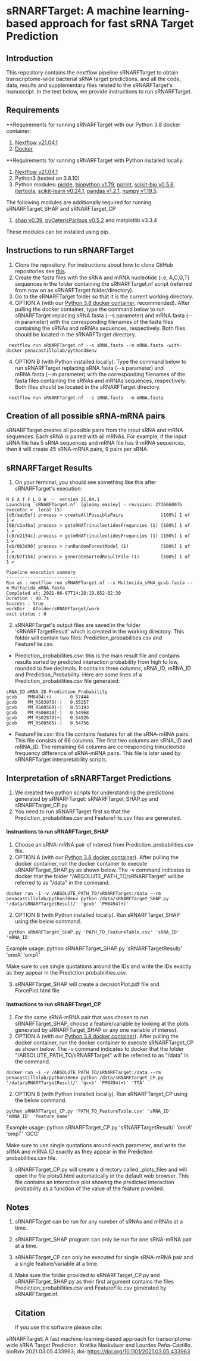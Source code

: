 # sRNARFTarget: A machine learning-based approach for fast sRNA Target Prediction #
  
  ## Introduction

This repository contains the nextflow pipeline sRNARFTarget to obtain transcriptome-wide bacterial sRNA target predictions, and all the code, data, results and supplementary files related to the sRNARFTarget's manuscript. In the text below, we provide instructions to run sRNARFTarget.
    
  ## Requirements
  
**Requirements for running sRNARFTarget with our Python 3.8 docker container:
1. [Nextflow v21.04.1](https://www.nextflow.io/)
2. [Docker](https://docs.docker.com/)

**Requirements for running sRNARFTarget with Python installed locally:
  1. [Nextflow v21.04.1](https://www.nextflow.io/)
  2. Python3 (tested on 3.8.10)
  3. Python modules: [pickle](https://docs.python.org/3/library/pickle.html), [biopython v1.79](https://biopython.org/), [pprint](https://docs.python.org/3/library/pprint.html), [scikit-bio v0.5.6](http://scikit-bio.org/), [itertools](https://docs.python.org/3/library/itertools.html), [scikit-learn v0.24.1](https://scikit-learn.org/stable/), [pandas v1.2.1](https://pandas.pydata.org/), [numpy v1.19.5](https://numpy.org/).
        
The following modules are additionally required for running sRNARFTarget_SHAP and sRNARFTarget_CP
  1. [shap v0.39](https://pypi.org/project/shap/), [pyCeterisParibus v0.5.2](https://github.com/ModelOriented/pyCeterisParibus) and matplotlib v3.3.4
  
These modules can be installed using pip.

  ## Instructions to run sRNARFTarget
  
  1. Clone the repository. For instructions about how to clone GitHub repositories see [this](https://docs.github.com/en/github/creating-cloning-and-archiving-repositories/cloning-a-repository-from-github/cloning-a-repository).
  2. Create the fasta files with the sRNA and mRNA nucleotide (i.e, A,C,G,T) sequences in the folder containing the sRNARFTarget.nf script (referred from now on as sRNARFTarget folder/directory).
  3. Go to the sRNARFTarget folder so that it is the current working directory.
  4. OPTION A (with our [Python 3.8 docker container](https://hub.docker.com/r/penacastillolab/python38env), recommended). After pulling the docker container, type the command below to run sRNARFTarget replacing sRNA.fasta (--s parameter) and mRNA.fasta (--m parameter) with the corresponding filenames of the fasta files containing the sRNAs and mRNAs sequences, respectively. Both files should be located in the sRNARFTarget directory.
   ```
    nextflow run sRNARFTarget.nf --s sRNA.fasta --m mRNA.fasta -with-docker penacastillolab/python38env
   ```
   4. OPTION B (with Python installed locally). Type the command below to run sRNARFTarget replacing sRNA.fasta (--s parameter) and mRNA.fasta (--m parameter) with the corresponding filenames of the fasta files containing the sRNAs and mRNAs sequences, respectively. Both files should be located in the sRNARFTarget directory.
   ```
    nextflow run sRNARFTarget.nf --s sRNA.fasta --m mRNA.fasta
   ```
   
  ## Creation of all possible sRNA-mRNA pairs
  
sRNARFTarget creates all possible pairs from the input sRNA and mRNA sequences. Each sRNA is paired with all mRNAs. For example, if the input sRNA file has 5 sRNA sequences and mRNA file has 9 mRNA sequences, then it will create 45 sRNA-mRNA pairs, 9 pairs per sRNA.
 
  ## sRNARFTarget Results
    
  1. On your terminal, you should see something like this after sRNARFTarget's execution:
  ```
  N E X T F L O W  ~  version 21.04.1
Launching `sRNARFTarget.nf` [gloomy_easley] - revision: 273666007b
executor >  local (5)
[d0/aab5ef] process > createAllPossiblePairs              [100%] 1 of 1 ✔
[08/c1a4ba] process > getsRNATrinucleotidesFrequncies (1) [100%] 1 of 1 ✔
[c8/e2134c] process > getmRNATrinucleotidesFrequncies (1) [100%] 1 of 1 ✔
[eb/0b3d90] process > runRandomForestModel (1)            [100%] 1 of 1 ✔
[c8/b7f154] process > generateSortedResultFile (1)        [100%] 1 of 1 ✔

Pipeline execution summary
---------------------------
Run as : nextflow run sRNARFTarget.nf --s Multocida_sRNA_gcvb.fasta --m Multocida_mRNA.fasta
Completed at: 2021-06-07T14:28:19.852-02:30
Duration : 40.7s
Success : true
workDir : Afolder/sRNARFTarget/work
exit status : 0
```
  2. sRNARFTarget's output files are saved in the folder 'sRNARFTargetResult' which is created in the working directory. This folder will contain two files: Prediction\_probabilities.csv and FeatureFile.csv.
  * Prediction_probabilities.csv: this is the main result file and contains results sorted by predicted interaction probability from high to low, rounded to five decimals. It contains three columns, sRNA_ID, mRNA_ID and Prediction\_Probability. Here are some lines of a Prediction\_probabilities.csv file generated:
  ```
sRNA_ID mRNA_ID Prediction_Probability
gcvb    PM0494(+)       0.57444
gcvb    PM_RS03970(-)   0.55257
gcvb    PM_RS00560(-)   0.55193
gcvb    PM_RS06810(-)   0.54968
gcvb    PM_RS02870(+)   0.54926
gcvb    PM_RS00565(-)   0.54756
  ```
  * FeatureFile.csv: this file contains features for all the sRNA-mRNA pairs. This file consists of 66 columns. The first two columns are sRNA_ID and mRNA_ID. The remaining 64 columns are corresponding trinucleotide frequency difference of sRNA-mRNA pairs. This file is later used by sRNARFTarget interpretability scripts.

  ## Interpretation of sRNARFTarget Predictions 
  
  1. We created two python scripts for understanding the predictions generated by sRNARFTarget: sRNARFTarget_SHAP.py and sRNARFTarget_CP.py
  2. You need to run sRNARFTarget first so that the Prediction\_probabilities.csv and FeatureFile.csv files are generated.
     
   #### Instructions to run sRNARFTarget_SHAP
   
   1. Choose an sRNA-mRNA pair of interest from Prediction\_probabilities.csv file.
   2. OPTION A (with our [Python 3.8 docker container](https://hub.docker.com/r/penacastillolab/python38env)). After pulling the docker container, run the docker container to execute sRNARFTarget_SHAP.py as shown below.     The -v command indicates to docker that the folder "/ABSOLUTE_PATH_TO/sRNARFTarget" will be referred to as "/data" in the command.

   ```
   docker run -i -v /ABSOLUTE_PATH_TO/sRNARFTarget:/data --rm penacastillolab/python38env python /data/sRNARFTarget_SHAP.py '/data/sRNARFTargetResult/' 'gcvb' 'PM0494(+)'
   ```
   
    
   2. OPTION B (with Python installed locally). Run sRNARFTarget_SHAP using the below command.
   ```
    python sRNARFTarget_SHAP.py 'PATH_TO_FeatureTable.csv' 'sRNA_ID' 'mRNA_ID'
   ``` 
      
   Example usage: python sRNARFTarget_SHAP.py 'sRNARFTargetResult/' 'omrA' 'ompT'
   
   Make sure to use single quotations around the IDs and write the IDs exactly as they appear in the Prediction probabilities.csv.
   
   3. sRNARFTarget_SHAP will create a decisionPlot.pdf file and ForcePlot.html file
     
   #### Instructions to run sRNARFTarget_CP
   
   1. For the same sRNA-mRNA pair that was chosen to run sRNARFTarget_SHAP, choose a feature/variable by looking at the plots generated by sRNARFTarget_SHAP or any one variable of interest.
  2. OPTION A (with our [Python 3.8 docker container](https://hub.docker.com/r/penacastillolab/python38env)). After pulling the docker container, run the docker container to execute sRNARFTarget_CP as shown below.   The -v command indicates to docker that the folder "/ABSOLUTE_PATH_TO/sRNARFTarget" will be referred to as "/data" in the command.

  ```
  docker run -i -v /ABSOLUTE_PATH_TO/sRNARFTarget:/data --rm penacastillolab/python38env python /data/sRNARFTarget_CP.py '/data/sRNARFTargetResult/' 'gcvb' 'PM0494(+)' 'TTA'
  ```
    
  2. OPTION B (with Python installed locally). Run sRNARFTarget_CP using the below command.
  ```
  python sRNARFTarget_CP.py 'PATH_TO_FeatureTable.csv' 'sRNA_ID' 'mRNA_ID' 'feature_name'
  ```
         
  Example usage: python sRNARFTarget_CP.py 'sRNARFTargetResult/' 'omrA' 'ompT' 'GCG'
  
  Make sure to use single quotations around each parameter, and write the sRNA and mRNA ID exactly as they appear in the Prediction probabilities.csv file.
  
  3. sRNARFTarget_CP.py will create a directory called \_plots_files and will open the file plots0.html automatically in the default web browser. This file contains an interactive plot showing the predicted interaction probability as a function of the value of the feature provided.
      
   ## Notes
1. sRNARFTarget can be run for any number of sRNAs and mRNAs at a time.
2. sRNARFTarget_SHAP program can only be run for one sRNA-mRNA pair at a time.
3. sRNARFTarget_CP can only be executed for single sRNA-mRNA pair and a single feature/variable at a time.
4. Make sure the folder provided to  sRNARFTarget_CP.py and sRNARFTarget_SHAP.py as their first argument contains the files Prediction_probabilities.csv and FeatureFile.csv generated by sRNARFTarget.nf.

   ## Citation
   If you use this software please cite:
   
sRNARFTarget: A fast machine-learning-based approach for transcriptome-wide sRNA Target Prediction. Kratika Naskulwar and Lourdes Peña-Castillo. bioRxiv 2021.03.05.433963; doi: https://doi.org/10.1101/2021.03.05.433963 

